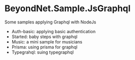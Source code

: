 # BeyondNet.Sample.JsGraphql
Some samples applying Graphql with NodeJs

- Auth-basic: applying basic authentication
- Started: baby steps with graphql
- Music: a mini sample for musicians
- Prisma: using prisma for graphql
- Typegrahql: suing typegraphql
